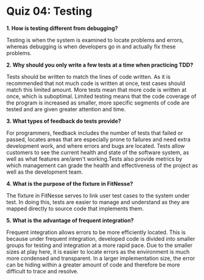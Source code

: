 # Quiz 04: Testing

**1. How is testing different from debugging?**

Testing is when the system is examined to locate problems and errors, whereas debugging is when developers go in and actually fix these problems.

**2. Why should you only write a few tests at a time when practicing TDD?**

Tests should be written to match the lines of code written. As it is recommended that not much code is written at once, test cases should match this limited amount. More tests mean that more code is written at once, which is suboptimal. Limited testing means that the code coverage of the program is increased as smaller, more specific segments of code are tested and are given greater attention and time.

**3. What types of feedback do tests provide?**

For programmers, feedback includes the number of tests that failed or passed, locates areas that are especially prone to failures and need extra development work, and where errors and bugs are located. Tests allow customers to see the current health and state of the software system, as well as what features are/aren't working.Tests also provide metrics by which management can grade the health and effectiveness of the project as well as the development team.

**4. What is the purpose of the fixture in FitNesse?**

The fixture in FitNesse serves to link user test cases to the system under test. In doing this, tests are easier to manage and understand as they are mapped directly to source code that implements them.

**5. What is the advantage of frequent integration?**

Frequent integration allows errors to be more efficiently located. This is because under frequent integration, developed code is divided into smaller groups for testing and integration at a more rapid pace. Due to the smaller sizes at play here, it is easier to locate errors as the environment is much more condensed and transparent. In a larger implementation size, the error can be hiding within a greater amount of code and therefore be more difficult to trace and resolve.
